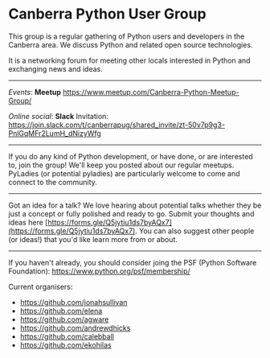 # Canberra Python User Group

This group is a regular gathering of Python users and developers in the Canberra area. We discuss Python and related open source technologies. 

It is a networking forum for meeting other locals interested in Python and exchanging news and ideas.

---

*Events*: **Meetup** https://www.meetup.com/Canberra-Python-Meetup-Group/

*Online social*: **Slack** Invitation: https://join.slack.com/t/canberrapug/shared_invite/zt-50v7p9g3-PnlGqMFr2LumH_dNizyWfg

---

If you do any kind of Python development, or have done, or are interested to, join the group! We'll keep you posted about our regular meetups. PyLadies (or potential pyladies) are particularly welcome to come and connect to the community.

---

Got an idea for a talk? We love hearing about potential talks whether they be just a concept or fully polished and ready to go. Submit your thoughts and ideas here [https://forms.gle/Q5jytiu1ds7byAQx7](https://forms.gle/Q5jytiu1ds7byAQx7). You can also suggest other people (or ideas!) that you'd like learn more from or about.

---

If you haven't already, you should consider joing the PSF (Python Software Foundation): https://www.python.org/psf/membership/

Current organisers:

* https://github.com/jonahsullivan
* https://github.com/elena
* https://github.com/agware
* https://github.com/andrewdhicks
* https://github.com/calebball
* https://github.com/ekohilas 
